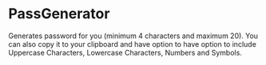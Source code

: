 # PassGenerator
Generates password for you (minimum 4 characters and maximum 20). You can also copy it to your clipboard and have option to have option to include Uppercase Characters, Lowercase Characters, Numbers and Symbols.

